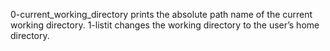 0-current_working_directory prints the absolute path name of the current working directory.
1-listit changes the working directory to the user’s home directory.
